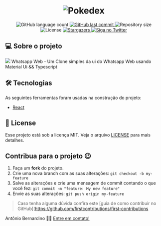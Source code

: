 <h1 align="center">
    <img alt="Pokedex" title="#NextLevelWeek" src="https://i.imgur.com/dnt1lLo.png" />
</h1>

<p align="center">
  <img alt="GitHub language count" src="https://img.shields.io/github/languages/count/tonybsilva-dev/Pokedex?color=%2304D361">
  <a href="https://github.com/Tonybsilva-dev/Whatsapp-web-Clone-Ui-/commits/master">
  <img alt="GitHub last commit" src="https://img.shields.io/github/last-commit/tonybsilva-dev/Whatsapp-web-Clone-Ui-">
  </a>
  <img alt="Repository size" src="https://img.shields.io/github/repo-size/tonybsilva-dev/Whatsapp-web-Clone-Ui-">
  <img alt="License" src="https://img.shields.io/badge/license-MIT-brightgreen">
  <a href="https://github.com/tonybsilva-dev/Whatsapp-web-Clone-Ui-/stargazers">
    <img alt="Stargazers" src="https://img.shields.io/github/stars/tonybsilva-dev/Whatsapp-web-Clone-Ui-?style=social">
  </a>
  	
  <a href="https://twitter.com/tonybsilvaaa">
    <img alt="Siga no Twitter" src="https://img.shields.io/twitter/url?url=https%3A%2F%2Fgithub.com%2Ftgmarinho%2Fnlw1">
  </a>

</p>


## 💻 Sobre o projeto

<img src="https://cdn0.iconfinder.com/data/icons/social-media-2233/512/Whatsapp-32.png"/> Whatsapp Web - Um Clone simples da ui do Whatsapp Web usando Material Ui && Typescript

## 🛠 Tecnologias

As seguintes ferramentas foram usadas na construção do projeto:
- [React][reactjs]


## :memo: License

Esse projeto está sob a licença MIT. Veja o arquivo [LICENSE](LICENSE.md) para mais detalhes.
## Contribua para o projeto 😉

1. Faça um **fork** do projeto.
2. Crie uma nova branch com as suas alterações: `git checkout -b my-feature`
3. Salve as alterações e crie uma mensagem de commit contando o que você fez: `git commit -m "feature: My new feature"`
4. Envie as suas alterações: `git push origin my-feature`
> Caso tenha alguma dúvida confira este [guia de como contribuir no GitHub](https://github.com/firstcontributions/first-contributions


Antônio Bernardino 👋🏽 [Entre em contato!](https://www.linkedin.com/in/tony-silva/)

[nodejs]: https://nodejs.org/
[reactjs]: https://reactjs.org
[rn]: https://facebook.github.io/react-native/
[yarn]: https://yarnpkg.com/
[vscode]: https://code.visualstudio.com/
[vceditconfig]: https://marketplace.visualstudio.com/items?itemName=EditorConfig.EditorConfig
[license]: https://opensource.org/licenses/MIT
[vceslint]: https://marketplace.visualstudio.com/items?itemName=dbaeumer.vscode-eslint
[prettier]: https://marketplace.visualstudio.com/items?itemName=esbenp.prettier-vscode

